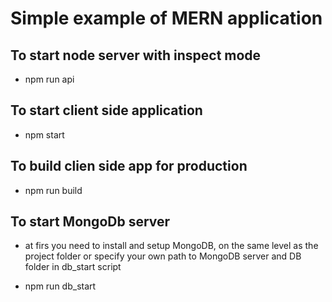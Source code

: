 # Simple example of MERN application

## To start node server with inspect mode

- npm run api

## To start client side application

- npm start

## To build clien side app for production

- npm run build

## To start MongoDb server

- at firs you need to install and setup MongoDB, on the same level as the project folder or specify your own path to MongoDB server and DB folder in db_start script

- npm run db_start
